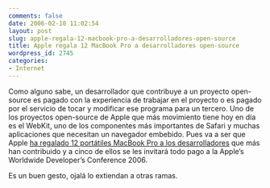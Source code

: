 ```yaml
---
comments: false
date: 2006-02-10 11:02:54
layout: post
slug: apple-regala-12-macbook-pro-a-desarrolladores-open-source
title: Apple regala 12 MacBook Pro a desarrolladores open-source
wordpress_id: 2745
categories:
- Internet
---
```


Como alguno sabe, un desarrollador que contribuye a un proyecto open-source es pagado con la experiencia de trabajar en el proyecto o  es pagado por el servicio de tocar y modificar ese programa para un tercero. Uno de los proyectos open-source de Apple que más movimiento tiene hoy en día es el WebKit, uno de los componentes más importantes de Safari y muchas aplicaciones que necesitan un navegador embebido. Pues va a ser que Apple [ha regalado 12 portátiles MacBook Pro a los desarrolladores](http://webkit.opendarwin.org/blog/?p=44) que más han contribuido y a cinco de ellos se les invitará todo pago a la Apple’s Worldwide Developer’s Conference 2006.





Es un buen gesto, ojalá lo extiendan a otras ramas.
